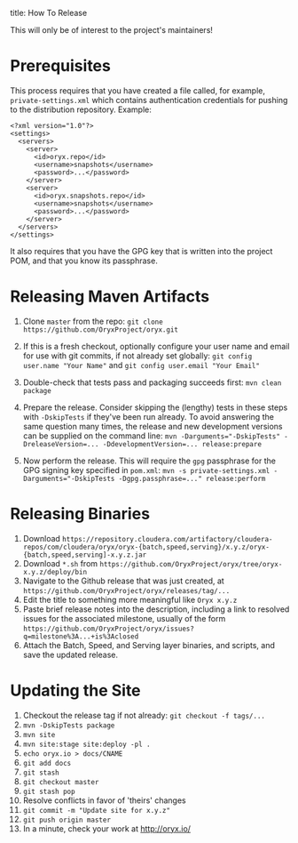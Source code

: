 title: How To Release
  
This will only be of interest to the project's maintainers!

# Prerequisites

This process requires that you have created a file called, for example, `private-settings.xml` which contains authentication credentials for pushing to the distribution repository. Example:

```
<?xml version="1.0"?>
<settings>
  <servers>
    <server>
      <id>oryx.repo</id>
      <username>snapshots</username>
      <password>...</password>
    </server>
    <server>
      <id>oryx.snapshots.repo</id>
      <username>snapshots</username>
      <password>...</password>
    </server>
  </servers>
</settings>
```

It also requires that you have the GPG key that is written into the project POM, and that you know its passphrase.

# Releasing Maven Artifacts

1. Clone `master` from the repo: `git clone https://github.com/OryxProject/oryx.git`

1. If this is a fresh checkout, optionally configure your user name and email for use with git commits, if not already set globally:
`git config user.name "Your Name"` and `git config user.email "Your Email"`

1. Double-check that tests pass and packaging succeeds first: `mvn clean package`

1. Prepare the release. Consider skipping the (lengthy) tests in these steps with `-DskipTests` if they've been run 
already. To avoid answering the same question many times, the release and new development versions can be 
supplied on the command line:
`mvn -Darguments="-DskipTests" -DreleaseVersion=... -DdevelopmentVersion=... release:prepare`

1. Now perform the release. This will require the `gpg` passphrase for the GPG signing key specified in `pom.xml`:
`mvn -s private-settings.xml -Darguments="-DskipTests -Dgpg.passphrase=..." release:perform`

# Releasing Binaries

1. Download `https://repository.cloudera.com/artifactory/cloudera-repos/com/cloudera/oryx/oryx-{batch,speed,serving}/x.y.z/oryx-{batch,speed,serving]-x.y.z.jar`
1. Download `*.sh` from `https://github.com/OryxProject/oryx/tree/oryx-x.y.z/deploy/bin`
1. Navigate to the Github release that was just created, at `https://github.com/OryxProject/oryx/releases/tag/...`
1. Edit the title to something more meaningful like `Oryx x.y.z`
1. Paste brief release notes into the description, including a link to resolved issues for the associated milestone, usually of the form `https://github.com/OryxProject/oryx/issues?q=milestone%3A...+is%3Aclosed`
1. Attach the Batch, Speed, and Serving layer binaries, and scripts, and save the updated release.

# Updating the Site

1. Checkout the release tag if not already: `git checkout -f tags/...`
1. `mvn -DskipTests package`
1. `mvn site`
1. `mvn site:stage site:deploy -pl .`
1. `echo oryx.io > docs/CNAME`
1. `git add docs`
1. `git stash`
1. `git checkout master`
1. `git stash pop`
1. Resolve conflicts in favor of 'theirs' changes
1. `git commit -m "Update site for x.y.z"`
1. `git push origin master`
1. In a minute, check your work at http://oryx.io/
